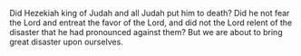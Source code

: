 Did Hezekiah king of Judah and all Judah put him to death? Did he not fear the Lord and entreat the favor of the Lord, and did not the Lord relent of the disaster that he had pronounced against them? But we are about to bring great disaster upon ourselves.
